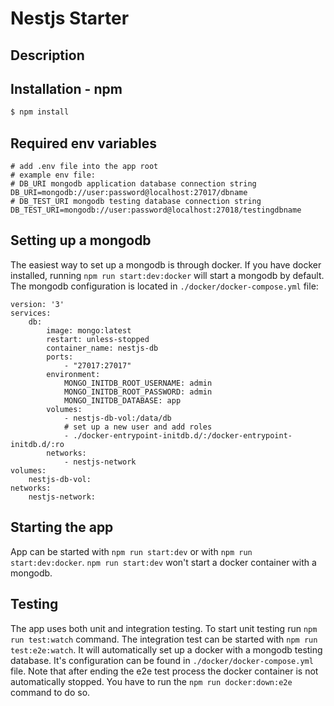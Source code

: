 # Nestjs Starter

## Description

## Installation - npm

```bash
$ npm install
```

## Required env variables

```dotenv
# add .env file into the app root
# example env file:
# DB_URI mongodb application database connection string
DB_URI=mongodb://user:password@localhost:27017/dbname
# DB_TEST_URI mongodb testing database connection string
DB_TEST_URI=mongodb://user:password@localhost:27018/testingdbname
```

## Setting up a mongodb

The easiest way to set up a mongodb is through docker. If you have docker installed, running `npm run start:dev:docker`
will start a mongodb by default. The mongodb configuration is located in `./docker/docker-compose.yml` file:

```
version: '3'
services:
    db:
        image: mongo:latest
        restart: unless-stopped
        container_name: nestjs-db
        ports:
            - "27017:27017"
        environment:
            MONGO_INITDB_ROOT_USERNAME: admin
            MONGO_INITDB_ROOT_PASSWORD: admin
            MONGO_INITDB_DATABASE: app
        volumes:
            - nestjs-db-vol:/data/db
            # set up a new user and add roles
            - ./docker-entrypoint-initdb.d/:/docker-entrypoint-initdb.d/:ro
        networks:
            - nestjs-network
volumes:
    nestjs-db-vol:
networks:
    nestjs-network:

```

## Starting the app

App can be started with `npm run start:dev` or with `npm run start:dev:docker`. `npm run start:dev` won't start a docker
container with a mongodb.

## Testing

The app uses both unit and integration testing. To start unit testing run `npm run test:watch` command. The
integration test can be started with `npm run test:e2e:watch`. It will automatically set up a docker with
a mongodb testing database. It's configuration can be found in `./docker/docker-compose.yml` file. Note that
after ending the e2e test process the docker container is not automatically stopped. You have to run the
`npm run docker:down:e2e` command to do so.
